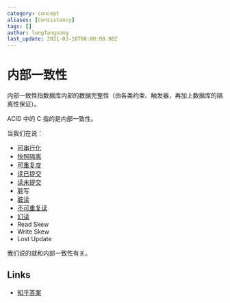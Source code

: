 ```yaml
---
category: concept
aliases: [Consistency]
tags: []
author: longfangsong
last_update: 2021-03-18T00:00:00.00Z
---
```

# 内部一致性

内部一致性指数据库内部的数据完整性（由各类约束、触发器，再加上数据库的隔离性保证）。

ACID 中的 C 指的是内部一致性。

当我们在说：

- [可串行化](https://zh.wikipedia.org/wiki/%E5%8F%AF%E4%B8%B2%E8%A1%8C%E6%80%A7)
- [快照隔离](https://zh.wikipedia.org/wiki/%E5%BF%AB%E7%85%A7%E9%9A%94%E7%A6%BB)
- [可重复度](https://zh.wikipedia.org/wiki/%E4%BA%8B%E5%8B%99%E9%9A%94%E9%9B%A2#%E5%8F%AF%E9%87%8D%E5%A4%8D%E8%AF%BB)
- [读已提交](https://zh.wikipedia.org/wiki/%E4%BA%8B%E5%8B%99%E9%9A%94%E9%9B%A2#%E6%8F%90%E4%BA%A4%E8%AF%BB)
- [读未提交](https://zh.wikipedia.org/wiki/%E4%BA%8B%E5%8B%99%E9%9A%94%E9%9B%A2#%E6%9C%AA%E6%8F%90%E4%BA%A4%E8%AF%BB)
- 脏写
- [脏读](https://zh.wikipedia.org/wiki/%E4%BA%8B%E5%8B%99%E9%9A%94%E9%9B%A2#%E8%84%8F%E8%AF%BB)
- [不可重复读](https://zh.wikipedia.org/wiki/%E4%BA%8B%E5%8B%99%E9%9A%94%E9%9B%A2#%E4%B8%8D%E5%8F%AF%E9%87%8D%E5%A4%8D%E8%AF%BB)
- [幻读](https://zh.wikipedia.org/wiki/%E4%BA%8B%E5%8B%99%E9%9A%94%E9%9B%A2#%E5%B9%BB%E5%BD%B1%E8%AF%BB)
- Read Skew
- Write Skew
- Lost Update

我们说的就和内部一致性有关。

## Links

- [知乎答案](https://www.zhihu.com/question/56073588)
